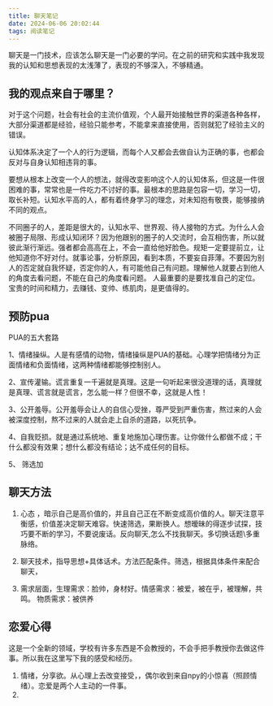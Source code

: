 ```yaml
---
title: 聊天笔记
date: 2024-06-06 20:02:44
tags: 阅读笔记
---
```

聊天是一门技术，应该怎么聊天是一门必要的学问。在之前的研究和实践中我发现我的认知和思想表现的太浅薄了，表现的不够深入，不够精通。

## 我的观点来自于哪里？
对于这个问题，社会有社会的主流价值观，个人最开始接触世界的渠道各种各样，大部分渠道都是经验，经验只能参考，不能拿来直接使用，否则就犯了经验主义的错误。

认知体系决定了一个人的行为逻辑，而每个人又都会去做自认为正确的事，也都会反对与自身认知相违背的事。

要想从根本上改变一个人的想法，就得改变影响这个人的认知体系，但这是一件很困难的事，常常也是一件吃力不讨好的事。最根本的思路是包容一切，学习一切，取长补短。认知水平高的人，都有着终身学习的理念，对未知抱有敬畏，能够接纳不同的观点。

不同圈子的人，差距是很大的，认知水平、世界观、待人接物的方式。为什么人会被圈子局限、形成认知闭环？因为他跟别的圈子的人交流时，会互相伤害，所以就彼此渐行渐远。强者都会高高在上，不会一直给他好脸色。规矩一定要提前立，让他知道你不好对付。就事论事，分析原因，看到本质，不要妄自菲薄。不要因为别人的否定就自我怀疑，否定你的人，有可能他自己有问题。理解他人就要占到他人的角度去看问题，不能在自己的角度看问题。
人最重要的是要找准自己的定位。宝贵的时间和精力，去赚钱、变帅、练肌肉，是更值得的。


## 预防pua
PUA的五大套路

1、情绪操纵。人是有感情的动物，情绪操纵是PUA的基础。心理学把情绪分为正面情绪和负面情绪，这两种情绪都能够控制别人。

2、宣传灌输。谎言重复一千遍就是真理。这是一句听起来很没道理的话，真理就是真理、谎言就是谎言，怎么能一样？但很不幸，这就是人性！

3、公开羞辱。公开羞辱会让人的自信心受挫，尊严受到严重伤害，熬过来的人会被深度控制，熬不过来的人就会走上自杀的道路，以死抗争。


4、自我贬损。就是通过系统地、重复地施加心理伤害。让你做什么都做不成；干什么都没有效果；想什么都没有结论；达不成任何的目标。

5、 筛选加
[](https://xinle.gitbook.io/gao-xiao-lv-ba-mei-lai-zi-yi-ge-cheng-xu-yuan-de-ba-mei-xin-de/readme/wo-dui-qing-gan-dao-shi-hang-ye-de-kan-fa)


## 聊天方法

1. 心态 ，暗示自己是高价值的，并且自己正在不断变成高价值的人。聊天注意平衡感，价值差决定聊天难容。快速筛选，果断换人。想暧昧的得逐步试探，技巧要不断的学习，不要说废话。反向聊天,怎么不找我聊天。多切换话题\多重脉络。

2. 聊天技术，指导思想+具体话术。方法匹配条件。筛选，根据具体条件来配合聊天，

3. 需求层面，生理需求：脸帅，身材好。情感需求：被爱，被在乎，被理解，共鸣。 物质需求：被供养


## 恋爱心得

这是一个全新的领域，学校有许多东西是不会教授的，不会手把手教授你去做这件事。所以我在这里写下我的感受和经历。

1. 情绪，分享欲。从心理上去改变接受，，偶尔收到来自npy的小惊喜（照顾情绪）。恋爱是两个人主动的一件事。
2. 






